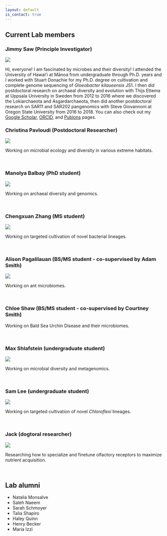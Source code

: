 ```yaml
---
layout: default
is_contact: true
---
```


## Current Lab members

### Jimmy Saw (Principle Investigator)

<img class="profile-picture" src="images/js4.png">

Hi, everyone! I am fascinated by microbes and their diversity! I attended the University of Hawaiʻi at Mānoa from undergraduate through Ph.D. years and I worked with Stuart Donachie for my Ph.D. degree on cultivation and complete genome sequencing of *Gloeobacter kilaueensis* JS1.
I then did postdoctoral research on archaeal diversity and evolution with Thijs Ettema at Uppsala University in Sweden from 2012 to 2016 where we discovered the Lokiarchaeota and Asgardarchaeota, then did another postdoctoral research on SAR11 and SAR202 pangenomics with Steve Giovannoni at Oregon State University from 2016 to 2018.
You can also check out my [Google Scholar](https://scholar.google.com/citations?user=9Vx-JTgAAAAJ&hl=en&oi=ao), [ORCID](https://orcid.org/0000-0001-8353-3854), and [Publons](https://publons.com/researcher/1441615/jimmy-saw/) pages.

### Christina Pavloudi (Postdoctoral Researcher)

<img class="profile-picture" src="images/pav.jpg">

Working on microbial ecology and diversity in various extreme habitats.

&nbsp;
&nbsp;

### Manolya Balbay (PhD student)

<img class="profile-picture" src="images/mb.jpg">

Working on archaeal diversity and genomics.

&nbsp;
&nbsp;

### Chengxuan Zhang (MS student)

<img class="profile-picture" src="images/cz.jpg">

Working on targeted cultivation of novel bacterial lineages.

&nbsp;
&nbsp;

### Alison Pagalilauan (BS/MS student - co-supervised by Adam Smith)

<img class="profile-picture" src="images/ap.jpg">

Working on ant microbiomes.

&nbsp;
&nbsp;

### Chloe Shaw (BS/MS student - co-supervised by Courtney Smith)

Working on Bald Sea Urchin Disease and their microbiomes.

&nbsp;
&nbsp;

### Max Shlafstein (undergraduate student)

<img class="profile-picture" src="images/max.jpg">

Working on microbial diversity and metagenomics.

&nbsp;
&nbsp;

### Sam Lee (undergraduate student)

<img class="profile-picture" src="images/sl.jpg">

Working on targeted cultivation of novel *Chloroflexi* lineages.

&nbsp;
&nbsp;

### Jack (dogtoral researcher)

<img class="profile-picture" src="images/jack.jpg">

Researching how to specialize and finetune olfactory receptors to maximize nutrient acquisition.

&nbsp;
&nbsp;

## Lab alumni

  - Natalia Monsalve
  - Saleh Naeem
  - Sarah Schmoyer
  - Talia Shapiro
  - Haley Quinn
  - Henry Becker
  - Maria Izzi
